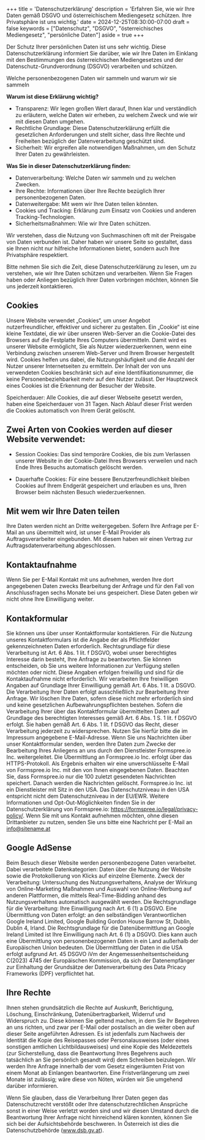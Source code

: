 +++
title = 'Datenschutzerklärung'
description = 'Erfahren Sie, wie wir Ihre Daten gemäß DSGVO und österreichischem Mediengesetz schützen. Ihre Privatsphäre ist uns wichtig.'
date = 2024-12-25T08:30:00-07:00
draft = false
keywords = ["Datenschutz", "DSGVO", "österreichisches Mediengesetz", "persönliche Daten"]
aside = true
+++

Der Schutz Ihrer persönlichen Daten ist uns sehr wichtig. Diese Datenschutzerklärung informiert Sie darüber, wie wir Ihre Daten im Einklang mit den Bestimmungen des österreichischen Mediengesetzes und der Datenschutz-Grundverordnung (DSGVO) verarbeiten und schützen.

Welche personenbezogenen Daten wir sammeln und warum wir sie sammeln

**Warum ist diese Erklärung wichtig?**

- Transparenz: Wir legen großen Wert darauf, Ihnen klar und verständlich zu erläutern, welche Daten wir erheben, zu welchem Zweck und wie wir mit diesen Daten umgehen.
- Rechtliche Grundlage: Diese Datenschutzerklärung erfüllt die gesetzlichen Anforderungen und stellt sicher, dass Ihre Rechte und Freiheiten bezüglich der Datenverarbeitung geschützt sind.
- Sicherheit: Wir ergreifen alle notwendigen Maßnahmen, um den Schutz Ihrer Daten zu gewährleisten.

**Was Sie in dieser Datenschutzerklärung finden:**

- Datenverarbeitung: Welche Daten wir sammeln und zu welchen Zwecken.
- Ihre Rechte: Informationen über Ihre Rechte bezüglich Ihrer personenbezogenen Daten.
- Datenweitergabe: Mit wem wir Ihre Daten teilen könnten.
- Cookies und Tracking: Erklärung zum Einsatz von Cookies und anderen Tracking-Technologien.
- Sicherheitsmaßnahmen: Wie wir Ihre Daten schützen.

Wir verstehen, dass die Nutzung von Suchmaschinen oft mit der Preisgabe von Daten verbunden ist. Daher haben wir unsere Seite so gestaltet, dass sie Ihnen nicht nur hilfreiche Informationen bietet, sondern auch Ihre Privatsphäre respektiert.

Bitte nehmen Sie sich die Zeit, diese Datenschutzerklärung zu lesen, um zu verstehen, wie wir Ihre Daten schützen und verarbeiten. Wenn Sie Fragen haben oder Anliegen bezüglich Ihrer Daten vorbringen möchten, können Sie uns jederzeit kontaktieren.

## Cookies

Unsere Website verwendet „Cookies“, um unser Angebot nutzerfreundlicher,
effektiver und sicherer zu gestalten. Ein „Cookie“ ist eine kleine
Textdatei, die wir über unseren Web-Server an die Cookie-Datei des
Browsers auf die Festplatte Ihres Computers übermitteln. Damit wird es
unserer Website ermöglicht, Sie als Nutzer wiederzuerkennen, wenn eine
Verbindung zwischen unserem Web-Server und Ihrem Browser hergestellt wird.
Cookies helfen uns dabei, die Nutzungshäufigkeit und die Anzahl der Nutzer
unserer Internetseiten zu ermitteln. Der Inhalt der von uns verwendeten
Cookies beschränkt sich auf eine Identifikationsnummer, die keine
Personenbeziehbarkeit mehr auf den Nutzer zulässt. Der Hauptzweck eines
Cookies ist die Erkennung der Besucher der Website.

Speicherdauer: Alle Cookies, die auf dieser Webseite gesetzt werden, 
haben eine Speicherdauer von 31 Tagen. Nach Ablauf dieser Frist werden 
die Cookies automatisch von Ihrem Gerät gelöscht.

## Zwei Arten von Cookies werden auf dieser Website verwendet:

- Session Cookies: Das sind temporäre Cookies, die bis zum Verlassen
  unserer Website in der Cookie-Datei Ihres Browsers verweilen und nach
  Ende Ihres Besuchs automatisch gelöscht werden.

- Dauerhafte Cookies: Für eine bessere Benutzerfreundlichkeit bleiben
  Cookies auf Ihrem Endgerät gespeichert und erlauben es uns, Ihren
  Browser beim nächsten Besuch wiederzuerkennen.

## Mit wem wir Ihre Daten teilen

Ihre Daten werden nicht an Dritte weitergegeben. Sofern Ihre Anfrage per
E-Mail an uns übermittelt wird, ist unser E-Mail Provider als
Auftragsverarbeiter eingebunden. Mit diesem haben wir einen Vertrag zur
Auftragsdatenverarbeitung abgeschlossen.

## Kontaktaufnahme

Wenn Sie per E-Mail Kontakt mit uns aufnehmen, werden Ihre dort
angegebenen Daten zwecks Bearbeitung der Anfrage und für den Fall von
Anschlussfragen sechs Monate bei uns gespeichert. Diese Daten geben wir
nicht ohne Ihre Einwilligung weiter.

## Kontakformular

Sie können uns über unser Kontaktformular kontaktieren. Für die Nutzung
unseres Kontaktformulars ist die Angabe der als Pflichtfelder
gekennzeichneten Daten erforderlich. Rechtsgrundlage für diese
Verarbeitung ist Art. 6 Abs. 1 lit. f DSGVO, wobei unser berechtigtes
Interesse darin besteht, Ihre Anfrage zu beantworten. Sie können
entscheiden, ob Sie uns weitere Informationen zur Verfügung stellen
möchten oder nicht. Diese Angaben erfolgen freiwillig und sind für die
Kontaktaufnahme nicht erforderlich. Wir verarbeiten Ihre freiwilligen
Angaben auf Grundlage Ihrer Einwilligung gemäß Art. 6 Abs. 1 lit. a DSGVO.
Die Verarbeitung Ihrer Daten erfolgt ausschließlich zur Bearbeitung Ihrer
Anfrage. Wir löschen Ihre Daten, sofern diese nicht mehr erforderlich sind
und keine gesetzlichen Aufbewahrungspflichten bestehen. Sofern die
Verarbeitung Ihrer über das Kontaktformular übermittelten Daten auf
Grundlage des berechtigten Interesses gemäß Art. 6 Abs. 1 S. 1 lit. f
DSGVO erfolgt. Sie haben gemäß Art. 6 Abs. 1 lit. f DSGVO das Recht,
dieser Verarbeitung jederzeit zu widersprechen. Nutzen Sie hierfür bitte
die im Impressum angegebene E-Mail-Adresse. Wenn Sie uns Nachrichten über
unser Kontaktformular senden, werden Ihre Daten zum Zwecke der Bearbeitung
Ihres Anliegens an uns durch den Dienstleister Formspree.io Inc.
weitergeleitet. Die Übermittlung an Formspree.io Inc. erfolgt über das
HTTPS-Protokoll. Als Ergebnis erhalten wir eine unverschlüsselte E-Mail
von Formspree.io Inc. mit den von Ihnen eingegebenen Daten. Beachten Sie,
dass Formspree.io nur die 100 zuletzt gesendeten Nachrichten speichert.
Danach werden die Nachrichten gelöscht. Formspree.io Inc. ist ein
Dienstleister mit Sitz in den USA. Das Datenschutzniveau in den USA
entspricht nicht dem Datenschutzniveau in der EU/EWR. Weitere
Informationen und Opt-Out-Möglichkeiten finden Sie in der
Datenschutzerklärung von Formspree.io:
https://formspree.io/legal/privacy-policy/. Wenn Sie mit uns Kontakt
aufnehmen möchten, ohne diesen Drittanbieter zu nutzen, senden Sie uns
bitte eine Nachricht per E-Mail an info@sitename.at

## Google AdSense

Beim Besuch dieser Website werden personenbezogene Daten verarbeitet. Dabei verarbeitete Datenkategorien: Daten über die Nutzung der Website sowie die Protokollierung von Klicks auf einzelne Elemente. Zweck der Verarbeitung: Untersuchung des Nutzungsverhaltens, Analyse der Wirkung von Online-Marketing Maßnahmen und Auswahl von Online-Werbung auf anderen Plattformen, die mittels Real-Time-Bidding anhand des Nutzungsverhaltens automatisch ausgewählt werden. Die Rechtsgrundlage für die Verarbeitung: Ihre Einwilligung nach Art. 6 (1) a DSGVO. Eine Übermittlung von Daten erfolgt: an den selbständigen Verantwortlichen Google Ireland Limited, Google Building Gordon House Barrow St, Dublin, Dublin 4, Irland. Die Rechtsgrundlage für die Datenübermittlung an Google Ireland Limited ist Ihre Einwilligung nach Art. 6 (1) a DSGVO. Dies kann auch eine Übermittlung von personenbezogenen Daten in ein Land außerhalb der Europäischen Union bedeuten. Die Übermittlung der Daten in die USA erfolgt aufgrund Art. 45 DSGVO iVm der Angemessenheitsentscheidung C(2023) 4745 der Europäischen Kommission, da sich der Datenempfänger zur Einhaltung der Grundsätze der Datenverarbeitung des Data Pricacy Frameworks (DPF) verpflichtet hat. 



## Ihre Rechte

Ihnen stehen grundsätzlich die Rechte auf Auskunft, Berichtigung, Löschung, Einschränkung, Datenübertragbarkeit, Widerruf und Widerspruch zu. Diese können Sie geltend machen, in dem Sie Ihr Begehren an uns richten, und zwar per E-Mail oder postalisch an die weiter oben auf dieser Seite angeführten Adressen. Es ist jedenfalls zum Nachweis der Identität die Kopie des Reisepasses oder Personalausweises (oder eines sonstigen amtlichen Lichtbildausweises) und eine Kopie des Meldezettels (zur Sicherstellung, dass die Beantwortung Ihres Begehrens auch tatsächlich an Sie persönlich gesandt wird) dem Schreiben beizulegen. Wir werden Ihre Anfrage innerhalb der vom Gesetz eingeräumten Frist von einem Monat ab Einlangen beantworten. Eine Fristverlängerung um zwei Monate ist zulässig; wäre diese von Nöten, würden wir Sie umgehend darüber informieren.

Wenn Sie glauben, dass die Verarbeitung Ihrer Daten gegen das Datenschutzrecht verstößt oder Ihre datenschutzrechtlichen Ansprüche sonst in einer Weise verletzt worden sind und wir diesen Umstand durch die Beantwortung Ihrer Anfrage nicht hinreichend klären konnten, können Sie sich bei der Aufsichtsbehörde beschweren. In Österreich ist dies die Datenschutzbehörde (www.dsb.gv.at).
